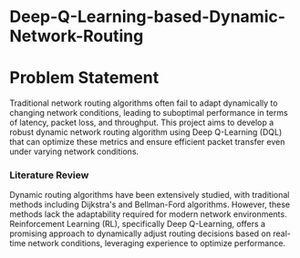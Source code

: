 # Deep-Q-Learning-based-Dynamic-Network-Routing
# Problem Statement
Traditional network routing algorithms often fail to adapt dynamically to changing network conditions, leading to suboptimal performance in terms of latency, packet loss, and throughput. This project aims to develop a robust dynamic network routing algorithm using Deep Q-Learning (DQL) that can optimize these metrics and ensure efficient packet transfer even under varying network conditions.
### Literature Review
Dynamic routing algorithms have been extensively studied, with traditional methods including Dijkstra's and Bellman-Ford algorithms. However, these methods lack the adaptability required for modern network environments. Reinforcement Learning (RL), specifically Deep Q-Learning, offers a promising approach to dynamically adjust routing decisions based on real-time network conditions, leveraging experience to optimize performance.
